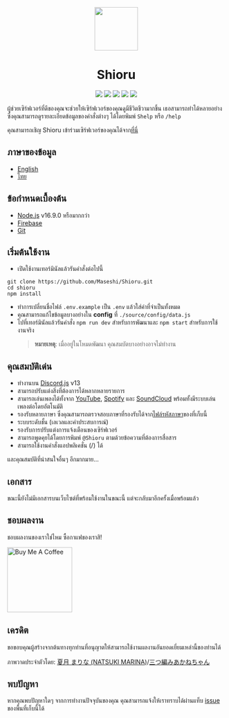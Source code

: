 <div align="center">
    <img src="https://raw.githubusercontent.com/Maseshi/Shioru/main/assets/icons/favicon-circle.ico" width="100" />
    <h1>
        <strong>Shioru</strong>
    </h1>
    <img src="https://img.shields.io/badge/discord.js-v13-7354F6?logo=discord&logoColor=white&style=flat-square" />
    <img src="https://img.shields.io/github/stars/Maseshi/Shioru.svg?logo=github&style=flat-square" />
    <img src="https://img.shields.io/github/license/Maseshi/Shioru.svg?logo=github&style=flat-square" />
    <img src="https://img.shields.io/github/workflow/status/Maseshi/Shioru/CodeQL?label=test&logo=circleci&style=flat-square" />
    <a href="https://stats.uptimerobot.com/gXGx1iqxop">
        <img src="https://img.shields.io/uptimerobot/ratio/7/m789124615-03e67c33f3ffeade6f2b8d05?logo=google-cloud&logoColor=white&style=flat-square" />
    </a>
</div>

ผู้ช่วยเซิร์ฟเวอร์ที่ดีของคุณจะช่วยให้เซิร์ฟเวอร์ของคุณดูมีชีวิตชีวามากขึ้น เธอสามารถทำได้หลายอย่างซึ่งคุณสามารถดูรายละเอียดข้อมูลของคำสั่งต่างๆ ได้โดยพิมพ์ `Shelp` หรือ `/help`

คุณสามารถเชิญ Shioru เข้าร่วมเซิร์ฟเวอร์ของคุณได้จาก[ที่นี่](https://discord.com/api/oauth2/authorize?client_id=704706906505347183&permissions=8&scope=applications.commands%20bot)

## ภาษาของข้อมูล

- [English](https://github.com/Maseshi/Shioru/blob/main/documents/README.en.md)
- [ไทย](https://github.com/Maseshi/Shioru/blob/main/documents/README.th.md)

## ข้อกำหนดเบื้องต้น

- [Node.js](https://nodejs.org/) v16.9.0 หรือมากกว่า
- [Firebase](https://firebase.google.com/)
- [Git](https://git-scm.com/downloads)

## เริ่มต้นใช้งาน

- เปิดใช้งานเทอร์มินัลแล้วรันคำสั่งต่อไปนี้

```
git clone https://github.com/Maseshi/Shioru.git
cd shioru
npm install
```

- ทำการเปลี่ยนชื่อไฟล์ `.env.example` เป็น `.env` แล้วใส่ค่าที่จำเป็นทั้งหมด
- คุณสามารถแก้ไขข้อมูลบางอย่างใน **config** ที่ `./source/config/data.js` 
- ไปที่เทอร์มินัลแล้วรันคำสั่ง `npm run dev` สำหรับการพัฒนาและ `npm start` สำหรับการใช้งานจริง
    > **หมายเหตุ**: เมื่ออยู่ในโหมดพัฒนา คุณสมบัตบางอย่างอาจไม่ทำงาน

## คุณสมบัติเด่น

- ทำงานบน [Discord.js](https://discord.js.org/) v13
- สามารถปรับแต่งสิ่งที่ต้องการได้หลากหลายรายการ
- สามารถเล่นเพลงได้ทั้งจาก [YouTube](https://www.youtube.com/), [Spotify](https://www.spotify.com/) และ [SoundCloud](https://soundcloud.com/) พร้อมทั้งมีระบบเล่นเพลงต่อโดยอัตโนมัติ
- รองรับหลายภาษา ซึ่งคุณสามารถตรวจสอบภาษาที่รองรับได้จาก[ไฟล์รหัสภาษา](https://github.com/Maseshi/shioru/blob/main/source/config/languages.json)ของที่เก็บนี้
- ระบบระดับชั้น (เลเวลและค่าประสบการณ์)
- รองรับการปรับแต่งการแจ้งเตือนของเซิร์ฟเวอร์
- สามารถพูดคุยได้โดยการพิมพ์ `@Shioru` ตามด้วยข้อความที่ต้องการสื่อสาร
- สามารถใช้งานคำสั่งแอปพลิเคชั่น (/) ได้

และคุณสมบัติที่น่าสนใจอื่นๆ อีกมากมาย...

## เอกสาร

ขณะนี้ยังไม่มีเอกสารบนเว็บไซต์ที่พร้อมใช้งานในขณะนี้ แต่จะกลับมาอีกครั้งเมื่อพร้อมแล้ว

## ชอบผลงาน

ชอบผลงานของเราใช่ไหม ซื้อกาแฟของเราสิ!

<a href="https://www.buymeacoffee.com/maseshi" target="_blank">
    <img src="https://cdn.buymeacoffee.com/buttons/v2/default-yellow.png" alt="Buy Me A Coffee" width="150px" />
</a>

## เครดิต

ขอขอบคุณผู้สร้างจากต้นทางทุกท่านที่อนุญาตให้สามารถใช้งานผลงานอันยอดเยี่ยมเหล่านี้ของท่านได้

ภาพวาดประจำตัวโดย: [夏月 まりな (NATSUKI MARINA)](https://www.pixiv.net/en/users/482462)/[三つ編みあかねちゃん](https://www.pixiv.net/en/artworks/78387684)

## พบปัญหา

หากคุณพบปัญหาใดๆ จากการทำงานปัจจุบันของคุณ คุณสามารถแจ้งให้เราทราบได้ผ่านแท็บ [issue](https://github.com/Maseshi/Shioru/issues) ของพื้นที่เก็บนี้ได้
